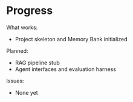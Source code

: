 # Progress

What works:
- Project skeleton and Memory Bank initialized

Planned:
- RAG pipeline stub
- Agent interfaces and evaluation harness

Issues:
- None yet
